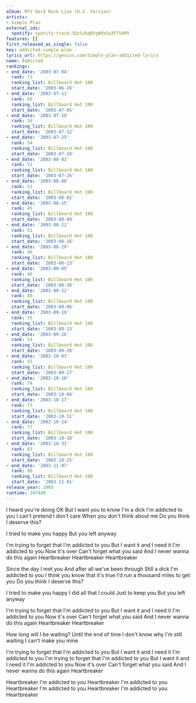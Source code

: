 ```yaml
---
album: MTV Hard Rock Live (U.S. Version)
artists:
- Simple Plan
external_ids:
  spotify: spotify:track:3QzSzbqBYgW9xSxXFfV4MY
features: []
first_released_as_single: false
key: addicted-simple-plan
lyrics_url: https://genius.com/Simple-plan-addicted-lyrics
name: Addicted
rankings:
- end_date: '2003-07-04'
  rank: 73
  ranking_list: Billboard Hot 100
  start_date: '2003-06-28'
- end_date: '2003-07-11'
  rank: 66
  ranking_list: Billboard Hot 100
  start_date: '2003-07-05'
- end_date: '2003-07-18'
  rank: 58
  ranking_list: Billboard Hot 100
  start_date: '2003-07-12'
- end_date: '2003-07-25'
  rank: 54
  ranking_list: Billboard Hot 100
  start_date: '2003-07-19'
- end_date: '2003-08-01'
  rank: 51
  ranking_list: Billboard Hot 100
  start_date: '2003-07-26'
- end_date: '2003-08-08'
  rank: 51
  ranking_list: Billboard Hot 100
  start_date: '2003-08-02'
- end_date: '2003-08-15'
  rank: 45
  ranking_list: Billboard Hot 100
  start_date: '2003-08-09'
- end_date: '2003-08-22'
  rank: 51
  ranking_list: Billboard Hot 100
  start_date: '2003-08-16'
- end_date: '2003-08-29'
  rank: 46
  ranking_list: Billboard Hot 100
  start_date: '2003-08-23'
- end_date: '2003-09-05'
  rank: 46
  ranking_list: Billboard Hot 100
  start_date: '2003-08-30'
- end_date: '2003-09-12'
  rank: 49
  ranking_list: Billboard Hot 100
  start_date: '2003-09-06'
- end_date: '2003-09-19'
  rank: 55
  ranking_list: Billboard Hot 100
  start_date: '2003-09-13'
- end_date: '2003-09-26'
  rank: 54
  ranking_list: Billboard Hot 100
  start_date: '2003-09-20'
- end_date: '2003-10-03'
  rank: 55
  ranking_list: Billboard Hot 100
  start_date: '2003-09-27'
- end_date: '2003-10-10'
  rank: 74
  ranking_list: Billboard Hot 100
  start_date: '2003-10-04'
- end_date: '2003-10-17'
  rank: 77
  ranking_list: Billboard Hot 100
  start_date: '2003-10-11'
- end_date: '2003-10-24'
  rank: 77
  ranking_list: Billboard Hot 100
  start_date: '2003-10-18'
- end_date: '2003-10-31'
  rank: 83
  ranking_list: Billboard Hot 100
  start_date: '2003-10-25'
- end_date: '2003-11-07'
  rank: 88
  ranking_list: Billboard Hot 100
  start_date: '2003-11-01'
release_year: 2003
runtime: 247440
---
```

I heard you're doing OK
But I want you to know
I'm a dick
I'm addicted to you
I can't pretend I don't care
When you don't think about me
Do you think I deserve this?


I tried to make you happy
But you left anyway


I'm trying to forget that
I'm addicted to you
But I want it and I need it
I'm addicted to you
Now it's over
Can't forget what you said
And I never wanna do this again
Heartbreaker
Heartbreaker
Heartbreaker


Since the day I met you
And after all we've been through
Still a dick
I'm addicted to you
I think you know that it's true
I'd run a thousand miles to get you
Do you think I deserve this?


I tried to make you happy
I did all that I could
Just to keep you
But you left anyway


I'm trying to forget that
I'm addicted to you
But I want it and I need it
I'm addicted to you
Now it's over
Can't forget what you said
And I never wanna do this again
Heartbreaker
Heartbreaker


How long will I be waiting?
Until the end of time
I don't know why I'm still waiting
I can't make you mine


I'm trying to forget that
I'm addicted to you
But I want it and I need it
I'm addicted to you
I'm trying to forget that
I'm addicted to you
But I want it and I need it
I'm addicted to you
Now it's over
Can't forget what you said
And I never wanna do this again
Heartbreaker


Heartbreaker
I'm addicted to you
Heartbreaker
I'm addicted to you
Heartbreaker
I'm addicted to you
Heartbreaker
I'm addicted to you
Heartbreaker
